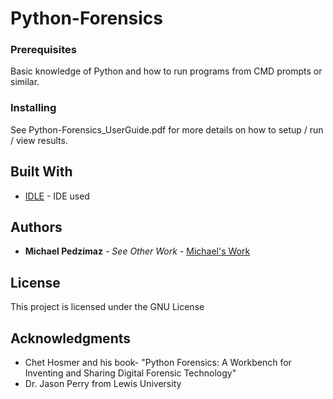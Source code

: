 # Python-Forensics


### Prerequisites

Basic knowledge of Python and how to run programs from CMD prompts or similar.

### Installing

See Python-Forensics_UserGuide.pdf for more details on how to setup / run / view results.


## Built With

* [IDLE](https://www.python.org/downloads/) - IDE used

## Authors

* **Michael Pedzimaz** - *See Other Work* - [Michael's Work](https://github.com/mpedzi03)

## License

This project is licensed under the GNU License

## Acknowledgments

* Chet Hosmer and his book- "Python Forensics: A Workbench for Inventing and Sharing Digital Forensic Technology"
* Dr. Jason Perry from Lewis University
